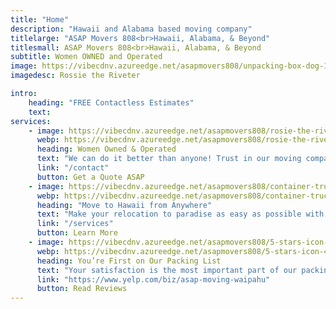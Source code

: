 ```yaml
---
title: "Home"
description: "Hawaii and Alabama based moving company"
titlelarge: "ASAP Movers 808<br>Hawaii, Alabama, & Beyond"
titlesmall: ASAP Movers 808<br>Hawaii, Alabama, & Beyond
subtitle: Women OWNED and Operated
image: https://vibecdnv.azureedge.net/asapmovers808/unpacking-box-dog-1920.jpg
imagedesc: Rossie the Riveter

intro:
    heading: "FREE Contactless Estimates" 
    text: 
services:
    - image: https://vibecdnv.azureedge.net/asapmovers808/rosie-the-riveter-icon-417x417.png
      webp: https://vibecdnv.azureedge.net/asapmovers808/rosie-the-riveter-icon-417x417.webp
      heading: Women Owned & Operated
      text: "We can do it better than anyone! Trust in our moving company’s experience and passion to keep you and your life moving forward."
      link: "/contact"
      button: Get a Quote ASAP
    - image: https://vibecdnv.azureedge.net/asapmovers808/container-truck-icon-417x417.png
      webp: https://vibecdnv.azureedge.net/asapmovers808/container-truck-icon-417x417.webp
      heading: "Move to Hawaii from Anywhere" 
      text: "Make your relocation to paradise as easy as possible with ASAP Movers 808. We’re experts at moving people to the islands of Hawaii from anywhere in the country! Sit back and relax while we get you packed."
      link: "/services"
      button: Learn More
    - image: https://vibecdnv.azureedge.net/asapmovers808/5-stars-icon-417x417.png
      webp: https://vibecdnv.azureedge.net/asapmovers808/5-stars-icon-417x417.webp
      heading: You’re First on Our Packing List
      text: "Your satisfaction is the most important part of our packing list! Customer service is our priority so you can enjoy a stress-free moving experience."
      link: "https://www.yelp.com/biz/asap-moving-waipahu"
      button: Read Reviews
---
```


